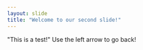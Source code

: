 ```yaml
---
layout: slide
title: "Welcome to our second slide!"
---
```

"This is a test!"
Use the left arrow to go back!
